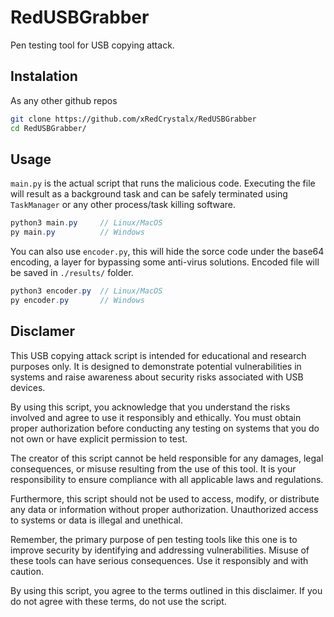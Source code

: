 # RedUSBGrabber
Pen testing tool for USB copying attack.

## Instalation
As any other github repos

```bash
git clone https://github.com/xRedCrystalx/RedUSBGrabber
cd RedUSBGrabber/
```

## Usage

`main.py` is the actual script that runs the malicious code. Executing the file will result as a background task and can be safely terminated using `TaskManager` or any other process/task killing software.
```java
python3 main.py     // Linux/MacOS
py main.py          // Windows 
```

You can also use `encoder.py`, this will hide the sorce code under the base64 encoding, a layer for bypassing some anti-virus solutions. Encoded file will be saved in `./results/` folder.
```java
python3 encoder.py  // Linux/MacOS
py encoder.py       // Windows 
```

## Disclamer

This USB copying attack script is intended for educational and research purposes only. It is designed to demonstrate potential vulnerabilities in systems and raise awareness about security risks associated with USB devices.

By using this script, you acknowledge that you understand the risks involved and agree to use it responsibly and ethically. You must obtain proper authorization before conducting any testing on systems that you do not own or have explicit permission to test.

The creator of this script cannot be held responsible for any damages, legal consequences, or misuse resulting from the use of this tool. It is your responsibility to ensure compliance with all applicable laws and regulations.

Furthermore, this script should not be used to access, modify, or distribute any data or information without proper authorization. Unauthorized access to systems or data is illegal and unethical.

Remember, the primary purpose of pen testing tools like this one is to improve security by identifying and addressing vulnerabilities. Misuse of these tools can have serious consequences. Use it responsibly and with caution.

By using this script, you agree to the terms outlined in this disclaimer. If you do not agree with these terms, do not use the script.